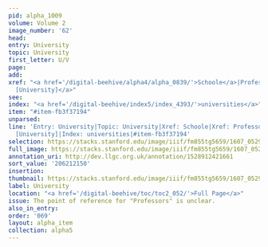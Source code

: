 ```yaml
---
pid: alpha_1009
volume: Volume 2
image_number: '62'
head:
entry: University
topic: University
first_letter: U/V
page:
add:
xref: "<a href='/digital-beehive/alpha4/alpha_0839/'>Schoole</a>|Professors|<a href='/digital-beehive/num4/num_1172/'>902
  [University]</a>"
see:
index: "<a href='/digital-beehive/index5/index_4393/'>universities</a>"
item: "#item-fb3f37194"
unparsed:
line: 'Entry: University|Topic: University|Xref: Schoole|Xref: Professors|Xref: 902
  [University]|Index: universities|#item-fb3f37194'
selection: https://stacks.stanford.edu/image/iiif/fm855tg5659/1607_0529/793,2150,2973,491/full/0/default.jpg
full_image: https://stacks.stanford.edu/image/iiif/fm855tg5659/1607_0529/full/full/0/default.jpg
annotation_uri: http://dev.llgc.org.uk/annotation/1528912421661
sort_value: '206212150'
insertion:
thumbnail: https://stacks.stanford.edu/image/iiif/fm855tg5659/1607_0529/793,2150,600,180/250,/0/default.jpg
label: University
location: "<a href='/digital-beehive/toc/toc2_052/'>Full Page</a>"
issue: The point of reference for "Professors" is unclear.
also_in_entry:
order: '069'
layout: alpha_item
collection: alpha5
---
```

